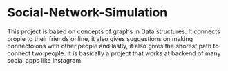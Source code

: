 # Social-Network-Simulation
This project is based on concepts of graphs in Data structures. It connects prople to their friends online, it also gives suggestions on making connectoions with other people and lastly, it also gives the shorest path to connect two people. It is basically a project that works at backend of many social apps like instagram.
